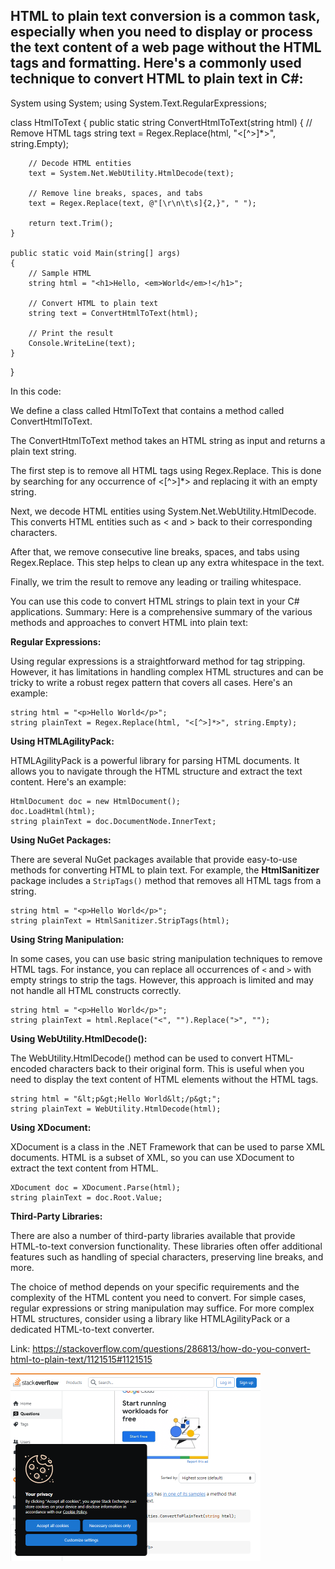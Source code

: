 ## HTML to plain text conversion is a common task, especially when you need to display or process the text content of a web page without the HTML tags and formatting. Here's a commonly used technique to convert HTML to plain text in C#:

System
using System;
using System.Text.RegularExpressions;

class HtmlToText
{
    public static string ConvertHtmlToText(string html)
    {
        // Remove HTML tags
        string text = Regex.Replace(html, "<[^>]*>", string.Empty);

        // Decode HTML entities
        text = System.Net.WebUtility.HtmlDecode(text);

        // Remove line breaks, spaces, and tabs
        text = Regex.Replace(text, @"[\r\n\t\s]{2,}", " ");

        return text.Trim();
    }

    public static void Main(string[] args)
    {
        // Sample HTML
        string html = "<h1>Hello, <em>World</em>!</h1>";

        // Convert HTML to plain text
        string text = ConvertHtmlToText(html);

        // Print the result
        Console.WriteLine(text);
    }
}


In this code:

We define a class called HtmlToText that contains a method called ConvertHtmlToText.

The ConvertHtmlToText method takes an HTML string as input and returns a plain text string.

The first step is to remove all HTML tags using Regex.Replace. This is done by searching for any occurrence of <[^>]*> and replacing it with an empty string.

Next, we decode HTML entities using System.Net.WebUtility.HtmlDecode. This converts HTML entities such as &lt; and &gt; back to their corresponding characters.

After that, we remove consecutive line breaks, spaces, and tabs using Regex.Replace. This step helps to clean up any extra whitespace in the text.

Finally, we trim the result to remove any leading or trailing whitespace.

You can use this code to convert HTML strings to plain text in your C# applications.
Summary: Here is a comprehensive summary of the various methods and approaches to convert HTML into plain text:

**Regular Expressions:**

Using regular expressions is a straightforward method for tag stripping. However, it has limitations in handling complex HTML structures and can be tricky to write a robust regex pattern that covers all cases. Here's an example:

```
string html = "<p>Hello World</p>";
string plainText = Regex.Replace(html, "<[^>]*>", string.Empty);
```

**Using HTMLAgilityPack:**

HTMLAgilityPack is a powerful library for parsing HTML documents. It allows you to navigate through the HTML structure and extract the text content. Here's an example:

```
HtmlDocument doc = new HtmlDocument();
doc.LoadHtml(html);
string plainText = doc.DocumentNode.InnerText;
```

**Using NuGet Packages:**

There are several NuGet packages available that provide easy-to-use methods for converting HTML to plain text. For example, the **HtmlSanitizer** package includes a `StripTags()` method that removes all HTML tags from a string.

```
string html = "<p>Hello World</p>";
string plainText = HtmlSanitizer.StripTags(html);
```

**Using String Manipulation:**

In some cases, you can use basic string manipulation techniques to remove HTML tags. For instance, you can replace all occurrences of `<` and `>` with empty strings to strip the tags. However, this approach is limited and may not handle all HTML constructs correctly.

```
string html = "<p>Hello World</p>";
string plainText = html.Replace("<", "").Replace(">", "");
```

**Using WebUtility.HtmlDecode():**

The WebUtility.HtmlDecode() method can be used to convert HTML-encoded characters back to their original form. This is useful when you need to display the text content of HTML elements without the HTML tags.

```
string html = "&lt;p&gt;Hello World&lt;/p&gt;";
string plainText = WebUtility.HtmlDecode(html);
```

**Using XDocument:**

XDocument is a class in the .NET Framework that can be used to parse XML documents. HTML is a subset of XML, so you can use XDocument to extract the text content from HTML.

```
XDocument doc = XDocument.Parse(html);
string plainText = doc.Root.Value;
```

**Third-Party Libraries:**

There are also a number of third-party libraries available that provide HTML-to-text conversion functionality. These libraries often offer additional features such as handling of special characters, preserving line breaks, and more.

The choice of method depends on your specific requirements and the complexity of the HTML content you need to convert. For simple cases, regular expressions or string manipulation may suffice. For more complex HTML structures, consider using a library like HTMLAgilityPack or a dedicated HTML-to-text converter.

Link: https://stackoverflow.com/questions/286813/how-do-you-convert-html-to-plain-text/1121515#1121515

<img src="/img/b627900b-9e94-4951-b5b8-02889804737a.png" width="400" />
<br/><br/>
